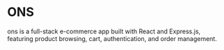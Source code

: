 # ONS 
ons is a full-stack e-commerce app built with React and Express.js, featuring product browsing, cart, authentication, and order management.
